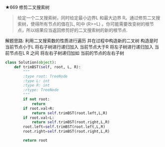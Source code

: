 ★669 修剪二叉搜索树

> 给定一个二叉搜索树，同时给定最小边界L 和最大边界 R。通过修剪二叉搜索树，使得所有节点的值在[L, R]中 (R>=L) 。你可能需要改变树的根节点，所以结果应当返回修剪好的二叉搜索树的新的根节点.

解题思路: 利用二叉搜索数的性质进行遍历 并在过程中构造新的二叉树 构造是时
当前节点小于L 将右子树进行递归加入
当前节点大于R 将左子树进行递归加入
当前节点在L R 之间 将左右子树递归加如 当前的节点的左右子树



```python
class Solution(object):
    def trimBST(self, root, L, R):
        """
        :type root: TreeNode
        :type L: int
        :type R: int
        :rtype: TreeNode
        """
        if not root:
            return 
        if root.val>R:
            return self.trimBST(root.left,L,R)
        if root.val<L:
            return self.trimBST(root.right,L,R)
        root.left=self.trimBST(root.left,L,R)
        root.right=self.trimBST(root.right,L,R)

        return root
```



